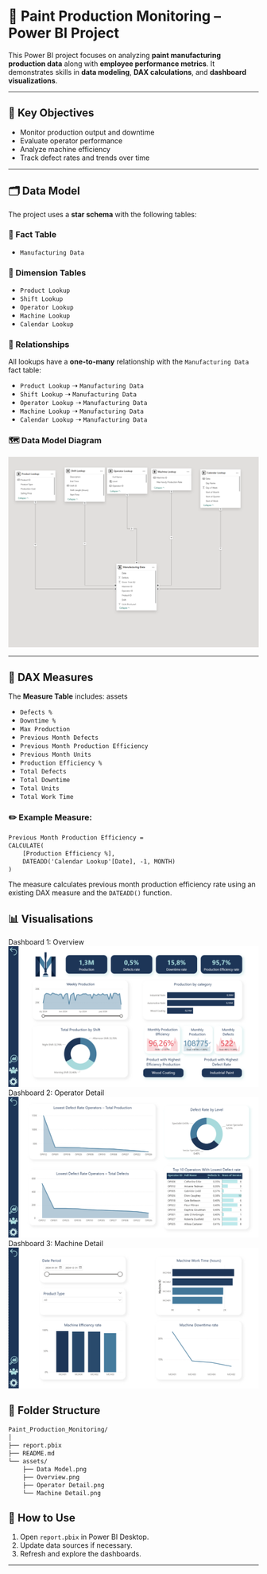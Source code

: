 # 🎨 Paint Production Monitoring – Power BI Project

This Power BI project focuses on analyzing **paint manufacturing production data** along with **employee performance metrics**. It demonstrates skills in **data modeling**, **DAX calculations**, and **dashboard visualizations**.

---

## 🧠 Key Objectives

- Monitor production output and downtime
- Evaluate operator performance
- Analyze machine efficiency
- Track defect rates and trends over time

---

## 🗂️ Data Model

The project uses a **star schema** with the following tables:

### 🔷 Fact Table
- `Manufacturing Data`

### 📘 Dimension Tables
- `Product Lookup`
- `Shift Lookup`
- `Operator Lookup`
- `Machine Lookup`
- `Calendar Lookup`

### 🔗 Relationships

All lookups have a **one-to-many** relationship with the `Manufacturing Data` fact table:

- `Product Lookup` ➝ `Manufacturing Data`
- `Shift Lookup` ➝ `Manufacturing Data`
- `Operator Lookup` ➝ `Manufacturing Data`
- `Machine Lookup` ➝ `Manufacturing Data`
- `Calendar Lookup` ➝ `Manufacturing Data`

### 🗺️ Data Model Diagram

![Data Model](Readme%20images/Data%20Model.png)

---

## 🧮 DAX Measures

The **Measure Table** includes:
assets
- `Defects %`
- `Downtime %`
- `Max Production`
- `Previous Month Defects`
- `Previous Month Production Efficiency`
- `Previous Month Units`
- `Production Efficiency %`
- `Total Defects`
- `Total Downtime`
- `Total Units`
- `Total Work Time`

### ✏️ Example Measure:

```DAX
Previous Month Production Efficiency = 
CALCULATE(
    [Production Efficiency %],
    DATEADD('Calendar Lookup'[Date], -1, MONTH)
)
```
The measure calculates previous month production efficiency rate using an existing DAX measure and the `DATEADD()` function.

## 📊 Visualisations

Dashboard 1: Overview
![Overview](Readme%20images/Overview.png)
Dashboard 2: Operator Detail
![Operator Detail](Readme%20images/Operator%20Detail.png)
Dashboard 3: Machine Detail
![Machine Detail](Readme%20images/Machine%20Detail.png)

## 📁 Folder Structure

```
Paint_Production_Monitoring/
│
├── report.pbix
├── README.md
└── assets/
    ├── Data Model.png
    ├── Overview.png
    ├── Operator Detail.png
    └── Machine Detail.png
```

## 🚀 How to Use

1. Open `report.pbix` in Power BI Desktop.
2. Update data sources if necessary.
3. Refresh and explore the dashboards.

---
